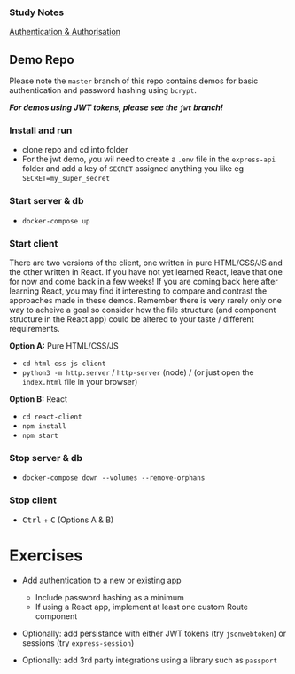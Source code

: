 ### Study Notes
[Authentication & Authorisation](https://github.com/getfutureproof/fp_guides_wiki/wiki/Authentication-and-Authorisation)

## Demo Repo
Please note the `master` branch of this repo contains demos for basic authentication and password hashing using `bcrypt`.

***For demos using JWT tokens, please see the `jwt` branch!***

### Install and run
- clone repo and cd into folder 
- For the jwt demo, you wil need to create a `.env` file in the `express-api` folder and add a key of `SECRET` assigned anything you like eg `SECRET=my_super_secret`

### Start server & db
- `docker-compose up` 
  
### Start client
There are two versions of the client, one written in pure HTML/CSS/JS and the other written in React. If you have not yet learned React, leave that one for now and come back in a few weeks! If you are coming back here after learning React, you may find it interesting to compare and contrast the approaches made in these demos. Remember there is very rarely only one way to acheive a goal so consider how the file structure (and component structure in the React app) could be altered to your taste / different requirements.

**Option A:** Pure HTML/CSS/JS
- `cd html-css-js-client`
- `python3 -m http.server` / `http-server` (node) / (or just open the `index.html` file in your browser)

**Option B:** React
- `cd react-client`
- `npm install`
- `npm start`

### Stop server & db
- `docker-compose down --volumes --remove-orphans`
  
### Stop client
- <kbd>Ctrl</kbd> + <kbd>C</kbd> (Options A & B)

# Exercises
- Add authentication to a new or existing app
    - Include password hashing as a minimum
    - If using a React app, implement at least one custom Route component

- Optionally: add persistance with either JWT tokens (try `jsonwebtoken`) or sessions (try `express-session`)
  
- Optionally: add 3rd party integrations using a library such as `passport`